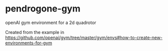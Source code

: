 # pendrogone-gym
openAI gym environment for a 2d quadrotor

Created from the example in https://github.com/openai/gym/tree/master/gym/envs#how-to-create-new-environments-for-gym